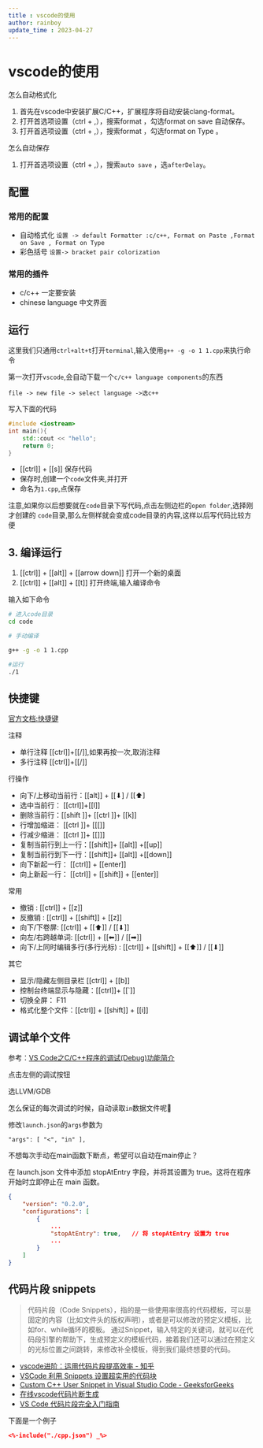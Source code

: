 ```yaml
---
title : vscode的使用
author: rainboy
update_time : 2023-04-27
---
```


# vscode的使用

怎么自动格式化

1. 首先在vscode中安装扩展C/C++，扩展程序将自动安装clang-format。
2. 打开首选项设置（ctrl + ,），搜索format ，勾选format on save 自动保存。
3. 打开首选项设置（ctrl + ,），搜索format ，勾选format on Type 。

怎么自动保存

1. 打开首选项设置（ctrl + ,），搜索`auto save` ，选`afterDelay`。

## 配置

### 常用的配置

- 自动格式化 `设置 -> default Formatter :c/c++, Format on Paste ,Format on Save , Format on Type`
- 彩色括号 `设置-> bracket pair colorization`

### 常用的插件

- c/c++ 一定要安装
- chinese language 中文界面




## 运行

这里我们只通用`ctrl+alt+t`打开`terminal`,输入使用`g++ -g -o 1 1.cpp`来执行命令

第一次打开`vscode`,会自动下载一个`c/c++ language components`的东西

```
file -> new file -> select language ->选c++
```

写入下面的代码

```cpp
#include <iostream>
int main(){
    std::cout << "hello";
    return 0;
}
```

- [[ctrl]] + [[s]] 保存代码
- 保存时,创建一个`code`文件夹,并打开
- 命名为`1.cpp`,点保存


注意,如果你以后想要就在`code`目录下写代码,点击左侧边栏的`open folder`,选择刚才创建的
`code`目录,那么左侧样就会变成code目录的内容,这样以后写代码比较方便

## 3. 编译运行

1. [[ctrl]] + [[alt]] + [[arrow down]] 打开一个新的桌面
2. [[ctrl]] + [[alt]] + [[t]] 打开终端,输入编译命令

输入如下命令

```bash
# 进入code目录
cd code

# 手动编译

g++ -g -o 1 1.cpp

#运行
./1
```
## 快捷键

[官方文档:快捷键](https://code.visualstudio.com/docs/getstarted/keybindings)


注释

- 单行注释 [[ctrl]]+[[/]],如果再按一次,取消注释
- 多行注释 [[ctrl]]+[[/]]

行操作

- 向下/上移动当前行：[[alt]] + [[⬇] / [[⬆]
- 选中当前行： [[ctrl]]+[[l]]
- 删除当前行：[[shift ]]+ [[ctrl ]]+ [[k]]
- 行增加缩进： [[ctrl ]]+ [[\[]]
- 行减少缩进： [[ctrl ]]+ [[\]]]
- 复制当前行到上一行：[[shift]]+ [[alt]] +[[up]]
- 复制当前行到下一行：[[shift]]+ [[alt]] +[[down]]
- 向下新起一行： [[ctrl]] + [[enter]]
- 向上新起一行： [[ctrl]] + [[shift]] + [[enter]]

常用

- 撤销 : [[ctrl]] + [[z]]
- 反撤销 : [[ctrl]] + [[shift]] + [[z]]
- 向下/下卷屏: [[ctrl]]  + [[⬆]] / [[⬇]]
- 向左/右跨越单词: [[ctrl]]  + [[⬅]] / [[➡]]
- 向下/上同时编辑多行(多行光标) : [[ctrl]] + [[shift]] + [[⬆]] / [[⬇]]

其它

- 显示/隐藏左侧目录栏 [[ctrl]] + [[b]]
- 控制台终端显示与隐藏：[[ctrl]]+ [[`]]
- 切换全屏： F11
- 格式化整个文件：[[ctrl]] + [[shift]] + [[i]]

## 调试单个文件

参考：[VS Code之C/C++程序的调试(Debug)功能简介](https://zhuanlan.zhihu.com/p/85273055)

点击左侧的调试按钮

选LLVM/GDB



怎么保证的每次调试的时候，自动读取`in`数据文件呢

修改`launch.json`的`args`参数为

```
"args": [ "<", "in" ],
```

不想每次手动在main函数下断点，希望可以自动在main停止？

在 launch.json 文件中添加 stopAtEntry 字段，并将其设置为 true。这将在程序开始时立即停止在 main 函数。

```json
{
    "version": "0.2.0",
    "configurations": [
        {
            ...
            "stopAtEntry": true,   // 将 stopAtEntry 设置为 true
            ...
        }
    ]
}
```

## 代码片段 snippets


> 代码片段（Code Snippets），指的是一些使用率很高的代码模板，可以是固定的内容（比如文件头的版权声明），或者是可以修改的预定义模板，比如for、while循环的模板。 通过Snippet，输入特定的关键词，就可以在代码段引擎的帮助下，生成预定义的模板代码，接着我们还可以通过在预定义的光标位置之间跳转，来修改补全模板，得到我们最终想要的代码。

- [vscode进阶：运用代码片段提高效率 - 知乎](https://zhuanlan.zhihu.com/p/357377511)
- [VSCode 利用 Snippets 设置超实用的代码块](https://juejin.cn/post/6844903869424599053)
- [Custom C++ User Snippet in Visual Studio Code - GeeksforGeeks](https://www.geeksforgeeks.org/custom-c-user-snippet-in-visual-studio-code/)
- [在线vscode代码片断生成](https://snippet-generator.app/)
- [VS Code 代码片段完全入门指南](https://www.freecodecamp.org/chinese/news/definitive-guide-to-snippets-visual-studio-code/)

下面是一个例子

```json
<%-include("./cpp.json") _%>
```
